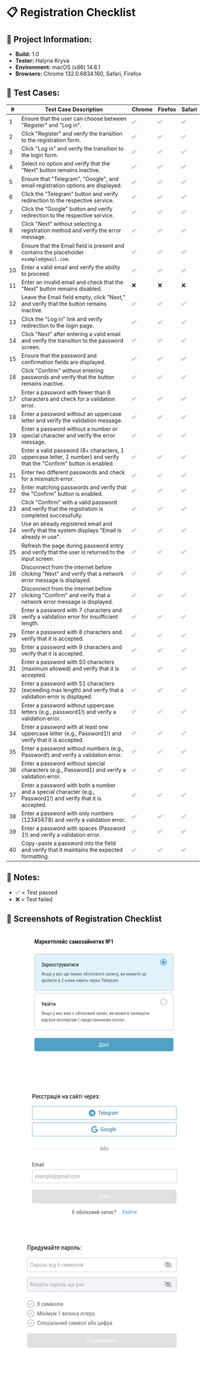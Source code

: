 

# 📋 Registration Checklist

## 🔹 Project Information:
- **Build:** 1.0  
- **Tester:** Halyna Kryva  
- **Environment:** macOS (x86) 14.6.1  
- **Browsers:** Chrome 132.0.6834.160, Safari, Firefox  

## 🔹 Test Cases:

| #  | Test Case Description                                         | Chrome | Firefox | Safari |
|----|--------------------------------------------------------------|--------|--------|--------|
| 1  | Ensure that the user can choose between "Register" and "Log in". | ✅ | ✅ | ✅ |
| 2  | Click "Register" and verify the transition to the registration form. | ✅ | ✅ | ✅ |
| 3  | Click "Log in" and verify the transition to the login form.  | ✅ | ✅ | ✅ |
| 4  | Select no option and verify that the "Next" button remains inactive. | ✅ | ✅ | ✅ |
| 5  | Ensure that "Telegram", "Google", and email registration options are displayed. | ✅ | ✅ | ✅ |
| 6  | Click the "Telegram" button and verify redirection to the respective service. | ✅ | ✅ | ✅ |
| 7  | Click the "Google" button and verify redirection to the respective service. | ✅ | ✅ | ✅ |
| 8  | Click "Next" without selecting a registration method and verify the error message. | ✅ | ✅ | ✅ |
| 9  | Ensure that the Email field is present and contains the placeholder `example@gmail.com`. | ✅ | ✅ | ✅ |
| 10 | Enter a valid email and verify the ability to proceed. | ✅ | ✅ | ✅ |
| 11 | Enter an invalid email and check that the "Next" button remains disabled. | ❌ | ❌ | ❌ |
| 12 | Leave the Email field empty, click "Next," and verify that the button remains inactive. | ✅ | ✅ | ✅ |
| 13 | Click the "Log in" link and verify redirection to the login page. | ✅ | ✅ | ✅ |
| 14 | Click "Next" after entering a valid email and verify the transition to the password screen. | ✅ | ✅ | ✅ |
| 15 | Ensure that the password and confirmation fields are displayed. | ✅ | ✅ | ✅ |
| 16 | Click "Confirm" without entering passwords and verify that the button remains inactive. | ✅ | ✅ | ✅ |
| 17 | Enter a password with fewer than 8 characters and check for a validation error. | ✅ | ✅ | ✅ |
| 18 | Enter a password without an uppercase letter and verify the validation message. | ✅ | ✅ | ✅ |
| 19 | Enter a password without a number or special character and verify the error message. | ✅ | ✅ | ✅ |
| 20 | Enter a valid password (8+ characters, 1 uppercase letter, 1 number) and verify that the "Confirm" button is enabled. | ✅ | ✅ | ✅ |
| 21 | Enter two different passwords and check for a mismatch error. | ✅ | ✅ | ✅ |
| 22 | Enter matching passwords and verify that the "Confirm" button is enabled. | ✅ | ✅ | ✅ |
| 23 | Click "Confirm" with a valid password and verify that the registration is completed successfully. | ✅ | ✅ | ✅ |
| 24 | Use an already registered email and verify that the system displays "Email is already in use". | ✅ | ✅ | ✅ |
| 25 | Refresh the page during password entry and verify that the user is returned to the input screen. | ✅ | ✅ | ✅ |
| 26 | Disconnect from the internet before clicking "Next" and verify that a network error message is displayed. | ✅ | ✅ | ✅ |
| 27 | Disconnect from the internet before clicking "Confirm" and verify that a network error message is displayed. | ✅ | ✅ | ✅ |
| 28 | Enter a password with 7 characters and verify a validation error for insufficient length. | ✅ | ✅ | ✅ |
| 29 | Enter a password with 8 characters and verify that it is accepted. | ✅ | ✅ | ✅ |
| 30 | Enter a password with 9 characters and verify that it is accepted. | ✅ | ✅ | ✅ |
| 31 | Enter a password with 50 characters (maximum allowed) and verify that it is accepted. | ✅ | ✅ | ✅ |
| 32 | Enter a password with 51 characters (exceeding max length) and verify that a validation error is displayed. | ✅ | ✅ | ✅ |
| 33 | Enter a password without uppercase letters (e.g., password1!) and verify a validation error. | ✅ | ✅ | ✅ |
| 34 | Enter a password with at least one uppercase letter (e.g., Password1!) and verify that it is accepted. | ✅ | ✅ | ✅ |
| 35 | Enter a password without numbers (e.g., Password!) and verify a validation error. | ✅ | ✅ | ✅ |
| 36 | Enter a password without special characters (e.g., Password1) and verify a validation error. | ✅ | ✅ | ✅ |
| 37 | Enter a password with both a number and a special character (e.g., Password1!) and verify that it is accepted. | ✅ | ✅ | ✅ |
| 38 | Enter a password with only numbers (12345678) and verify a validation error. | ✅ | ✅ | ✅ |
| 39 | Enter a password with spaces (Password 1!) and verify a validation error. | ✅ | ✅ | ✅ |
| 40 | Copy-paste a password into the field and verify that it maintains the expected formatting. | ✅ | ✅ | ✅ |

## 🔹 Notes:
- ✅ = Test passed  
- ❌ = Test failed  

## 📸 Screenshots of Registration Checklist

![Step 1](images/1.png)  
![Step 2](images/2.png)  
![Step 3](images/3.png)  
 

 
 



 
